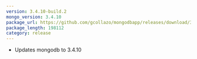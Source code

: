 ```yaml
---
version: 3.4.10-build.2
mongo_version: 3.4.10
package_url: https://github.com/gcollazo/mongodbapp/releases/download/3.4.10-build.2/MongoDB.zip
package_length: 198112
category: release
---
```


- Updates mongodb to 3.4.10

